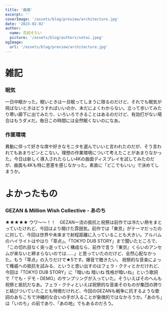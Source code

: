 ```yaml
---
title: '曲面'
excerpt: ''
coverImage: '/assets/blog/preview/architecture.jpg'
date: '2023-02-02'
author:
  name: 花初そたい
  picture: '/assets/blog/authors/sotai.jpeg'
ogImage:
  url: '/assets/blog/preview/architecture.jpg'
---
```

# 雑記
### 眠気
一日中眠かった。眠いときは一旦眠ってしまうに限るのだけど、それでも眠気が飛ばないときはどうすればいいのか、未だによくわからない。立って歩いてみたり寒い廊下に出てみたり、いろいろできることはあるのだけど、有効打がない場合はもうダメだ。毎日この時間には全然眠くないのになあ。

### 作業環境
異動に伴って好きな席や好きなモニタを選んでいいと言われたのだが、そう言われてもあまりピンとこない。理想の作業環境について考えたことがあまりなかった。今日は新しく導入されたらしい4Kの曲面ディスプレイを試してみたのだが、曲面も4Kも特に恩恵を感じなかった。素直に「どこでもいい」で決めてしまうか。

# よかったもの
### GEZAN & Million Wish Collective - あのち
★★★★★
ウワ～～！！　GEZAN一流の抵抗と祝祭は前作では冷たい熱をまとっていたけれど、今回はより開けた雰囲気。前作では「東京」がテーマだったのに対して、今回は世界や未来まで射程距離に入っていることも大きい。アルバムのハイライトはやはり「萃点」。「TOKYO DUB STORY」まで聞いたところで、「この切れ目なく突っ走っていく構成なら、前作で言う『東京』くらいのアンセムが来ないと締まらないのでは……」と思っていたのだけど、全然心配なかった。もう「萃点」の入りだけで★5です。爆音で聴きたい。
祝祭的な音楽によって権威への抵抗を試みる、というと思い出すのはフェラ・クティとかだけれど、今回は「TOKYO DUB STORY」に「暗いね 暗いね 性格が暗いね」という歌詞で「でも・デモ・DEMO」のサンプリングが入っていた。そういえばそのへんも祝祭と抵抗だなあ。フェラ・クティといえば祝祭的な音楽そのものが集団の誇りと結びついていたことも特徴だけれど、今回のGEZANも戦争に抗するような歌詞のあちこちで沖縄的な合いの手が入ることが象徴的ではなかろうか。「あのち」は「いのち」の前であり、「あの地」でもあるのだろう。